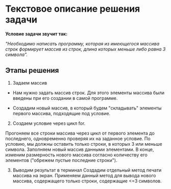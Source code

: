 # Текстовое описание решения задачи

**Условие задачи звучит так:**

*"Необходимо написать программу, которая из имеющегося массива строк формирует массив из строк, длина которых меньше либо равна 3 символа".*

## Этапы решения

1. Задаем массив

* Нам нужно задать массив строк. Для этого элементы массива были введены при его создании в самой программе.

* Создадим новый массив, в который будем "складывать" элементы первого массива, подходящие под условие. 

2. Создаем условие через цикл for.

Прогоняем все строки массива через цикл от первого элемента до последнего, одновременно проверяя их на заданное условие. По условию, мы должны оставить только строки, в которых 3 или меньше символа. Заполняем новый массив данными элементами. В конце, изменим размерность нового массива согласно количеству его элементов ("обрежем пустые последние строки").

3. Выводим результат в терминал
Создадим отдельный метод печати массива на экран. Применяем данный метод для вывода нового массива, содержащего только строки, содержащие <=3 символов.
